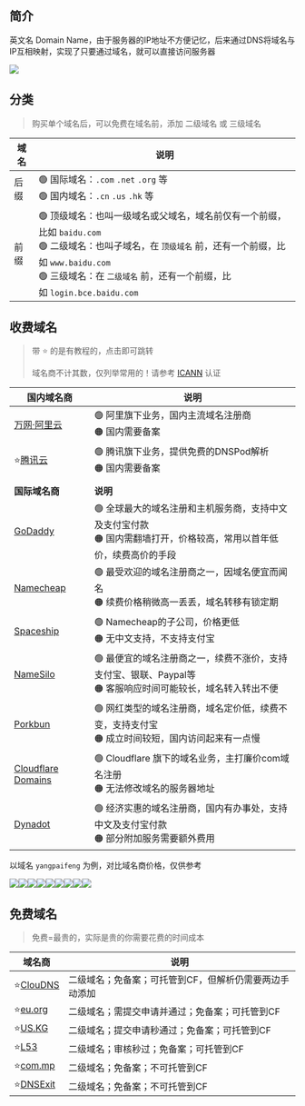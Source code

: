 ## 简介[​](https://yiov.top/website/domain/#%E7%AE%80%E4%BB%8B)

英文名 Domain Name，由于服务器的IP地址不方便记忆，后来通过DNS将域名与IP互相映射，实现了只要通过域名，就可以直接访问服务器

![](https://yiov.top/domain/domain-01.png)

## 分类[​](https://yiov.top/website/domain/#%E5%88%86%E7%B1%BB)

> 购买单个域名后，可以免费在域名前，添加 二级域名 或 三级域名

|域名|说明|
|---|---|
|后缀|🟢 国际域名：`.com` `.net` `.org` 等  <br>🟢 国内域名：`.cn` `.us` `.hk` 等|
|前缀|🟢 顶级域名：也叫一级域名或父域名，域名前仅有一个前缀，比如 `baidu.com`  <br>🟢 二级域名：也叫子域名，在 `顶级域名` 前，还有一个前缀，比如 `www.baidu.com`  <br>🟢 三级域名：在 `二级域名` 前，还有一个前缀，比如 `login.bce.baidu.com`|

## 收费域名[​](https://yiov.top/website/domain/#%E6%94%B6%E8%B4%B9%E5%9F%9F%E5%90%8D)

> 带 ⭐ 的是有教程的，点击即可跳转
> 
> 域名商不计其数，仅列举常用的！请参考 [ICANN](https://www.icann.org/en/accredited-registrars) 认证

|国内域名商|说明|
|---|---|
|[万网·阿里云](https://wanwang.aliyun.com/)|🟢 阿里旗下业务，国内主流域名注册商  <br>🟠 国内需要备案|
|⭐[腾讯云](https://yiov.top/website/domain/tencent.html)|🟢 腾讯旗下业务，提供免费的DNSPod解析  <br>🟠 国内需要备案|
|||
|**国际域名商**|**说明**|
|[GoDaddy](https://www.godaddy.com/)|🟢 全球最大的域名注册和主机服务商，支持中文及支付宝付款  <br>🟠 国内需翻墙打开，价格较高，常用以首年低价，续费高价的手段|
|[Namecheap](https://www.namecheap.com/)|🟢 最受欢迎的域名注册商之一，因域名便宜而闻名  <br>🟠 续费价格稍微高一丢丢，域名转移有锁定期|
|[Spaceship](https://www.spaceship.com/)|🟢 Namecheap的子公司，价格更低  <br>🟠 无中文支持，不支持支付宝|
|[NameSilo](https://www.namesilo.com/)|🟢 最便宜的域名注册商之一，续费不涨价，支持支付宝、银联、Paypal等  <br>🟠 客服响应时间可能较长，域名转入转出不便|
|[Porkbun](https://porkbun.com/)|🟢 网红类型的域名注册商，域名定价低，续费不变，支持支付宝  <br>🟠 成立时间较短，国内访问起来有一点慢|
|[Cloudflare Domains](https://www.cloudflare.com/zh-cn/products/registrar/)|🟢 Cloudflare 旗下的域名业务，主打廉价com域名注册  <br>🟠 无法修改域名的服务器地址|
|[Dynadot](https://www.dynadot.com/zh/)|🟢 经济实惠的域名注册商，国内有办事处，支持中文及支付宝付款  <br>🟠 部分附加服务需要额外费用|

以域名 `yangpaifeng` 为例，对比域名商价格，仅供参考

![](https://yiov.top/domain/domain-02.png)![](https://yiov.top/domain/domain-03.png)![](https://yiov.top/domain/domain-04.png)![](https://yiov.top/domain/domain-05.png)![](https://yiov.top/domain/domain-06.png)![](https://yiov.top/domain/domain-07.png)![](https://yiov.top/domain/domain-08.png)![](https://yiov.top/domain/domain-09.png)![](https://yiov.top/domain/domain-10.png)

## 免费域名[​](https://yiov.top/website/domain/#%E5%85%8D%E8%B4%B9%E5%9F%9F%E5%90%8D)

> 免费=最贵的，实际是贵的你需要花费的时间成本

|域名商|说明|
|---|---|
|⭐[ClouDNS](https://yiov.top/website/domain/cloudns.html)|二级域名；免备案；可托管到CF，但解析仍需要两边手动添加|
|⭐[eu.org](https://yiov.top/website/domain/eu.html)|二级域名；需提交申请并通过；免备案；可托管到CF|
|⭐[US.KG](https://yiov.top/website/domain/uskg.html)|二级域名；提交申请秒通过；免备案；可托管到CF|
|⭐[L53](https://yiov.top/website/domain/l53.html)|二级域名；审核秒过；免备案；可托管到CF|
|⭐[com.mp](https://yiov.top/website/domain/commp.html)|二级域名；免备案；不可托管到CF|
|⭐[DNSExit](https://yiov.top/website/domain/dnsexit.html)|二级域名；免备案；不可托管到CF|
